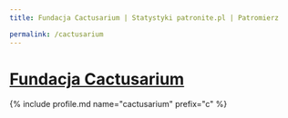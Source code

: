 ```yaml
---
title: Fundacja Cactusarium | Statystyki patronite.pl | Patromierz

permalink: /cactusarium
---
```


# [Fundacja Cactusarium](https://patronite.pl/cactusarium)

{% include profile.md name="cactusarium" prefix="c" %}
